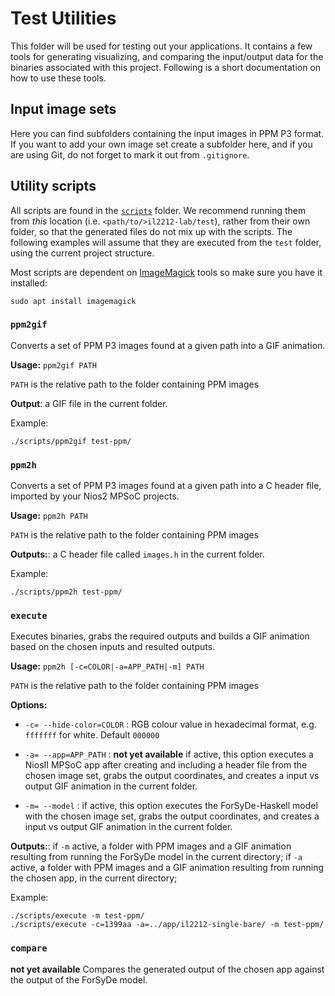# Test Utilities

This folder will be used for testing out your applications. It contains a few tools for generating visualizing, and comparing the input/output data for the binaries associated with this project. Following is a short documentation on how to use these tools.


## Input image sets

Here you can find subfolders containing the input images in PPM P3 format. If you want to add your own image set create a subfolder here, and if you are using Git, do not forget to mark it out from `.gitignore`.

## Utility scripts

All scripts are found in the [`scripts`](scripts) folder. We recommend running them from _this_ location (i.e. `<path/to/>il2212-lab/test`), rather from their own folder, so that the generated files do not mix up with the scripts. The following examples will assume that they are executed from the `test` folder, using the current project structure. 

Most scripts are dependent on [ImageMagick](https://www.imagemagick.org/) tools so make sure you have it installed:

	sudo apt install imagemagick

### `ppm2gif`

Converts a set of PPM P3 images found at a given path into a GIF animation.

**Usage:** `ppm2gif PATH`

`PATH` is the relative path to the folder containing PPM images

**Output**: a GIF file in the current folder.

Example:

    ./scripts/ppm2gif test-ppm/
	
### `ppm2h`

Converts a set of PPM P3 images found at a given path into a C header file, imported by your Nios2 MPSoC projects.

**Usage:** `ppm2h PATH`

`PATH` is the relative path to the folder containing PPM images

**Outputs:**: a C header file called `images.h` in the current folder.

Example:

    ./scripts/ppm2h test-ppm/
	
### `execute`

Executes binaries, grabs the required outputs and builds a GIF animation based on the chosen inputs and resulted outputs. 

**Usage:** `ppm2h [-c=COLOR|-a=APP_PATH|-m] PATH`

`PATH` is the relative path to the folder containing PPM images

**Options:**

* `-c= --hide-color=COLOR` : RGB colour value in hexadecimal format, e.g. `fffffff` for white. Default `000000`

* `-a= --app=APP_PATH` : **not yet available** if active, this option executes a NiosII MPSoC app after creating and including a header file from the chosen image set, grabs the output coordinates, and creates a input vs output GIF animation in the current folder.

* `-m= --model` : if active, this option executes the ForSyDe-Haskell model with the chosen image set, grabs the output coordinates, and creates a input vs output GIF animation in the current folder.

**Outputs:**: if `-m` active, a folder with PPM images and a GIF animation resulting from running the ForSyDe model in the current directory;  if `-a` active, a folder with PPM images and a GIF animation resulting from running the chosen app, in the current directory; 

Example:

    ./scripts/execute -m test-ppm/
    ./scripts/execute -c=1399aa -a=../app/il2212-single-bare/ -m test-ppm/
	

### `compare`

**not yet available** Compares the generated output of the chosen app against the output of the ForSyDe model.
